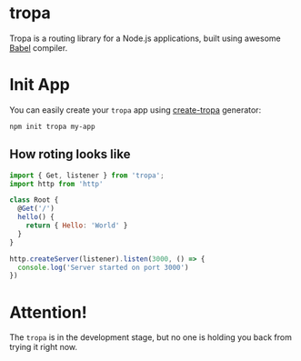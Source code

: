 # tropa

Tropa is a routing library for a Node.js applications, built using awesome [Babel](https://github.com/babel/babel) compiler.

# Init App

You can easily create your `tropa` app using [create-tropa](https://www.npmjs.com/package/create-tropa) generator:

```shell
npm init tropa my-app
```

## How roting looks like

```js
import { Get, listener } from 'tropa';
import http from 'http'

class Root {
  @Get('/')
  hello() {
    return { Hello: 'World' }
  }
}

http.createServer(listener).listen(3000, () => {
  console.log('Server started on port 3000')
})
```

# Attention!
The `tropa` is in the development stage, but no one is holding you back from trying it right now.
